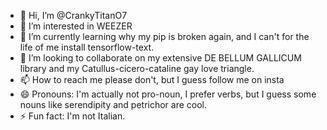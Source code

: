 - 👋 Hi, I’m @CrankyTitanO7
- 👀 I’m interested in WEEZER
- 🌱 I’m currently learning why my pip is broken again, and I can't for the life of me install tensorflow-text.
- 💞️ I’m looking to collaborate on my extensive DE BELLUM GALLICUM library and my Catullus-cicero-cataline gay love triangle.
- 📫 How to reach me please don't, but I guess follow me on insta
- 😄 Pronouns: I'm actually not pro-noun, I prefer verbs, but I guess some nouns like serendipity and petrichor are cool.
- ⚡ Fun fact: I'm not Italian.

<!---
CrankyTitanO7/CrankyTitanO7 is a ✨ special ✨ repository because its `README.md` (this file) appears on your GitHub profile.
You can click the Preview link to take a look at your changes.
--->
